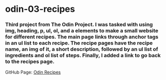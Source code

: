 # odin-03-recipes
### Third project from The Odin Project. I was tasked with using img, heading, p, ul, ol, and a elements to make a small website for different recipes. The main page links through anchor tags in an ul list to each recipe. The recipe pages have the recipe name, an img of it, a short description, followed by an ul list of ingredients and ol list of steps. Finally, I added a link to go back to the recipes page.
GitHub Page: [Odin Recipes](https://danironic.github.io/odin-03-recipes/)